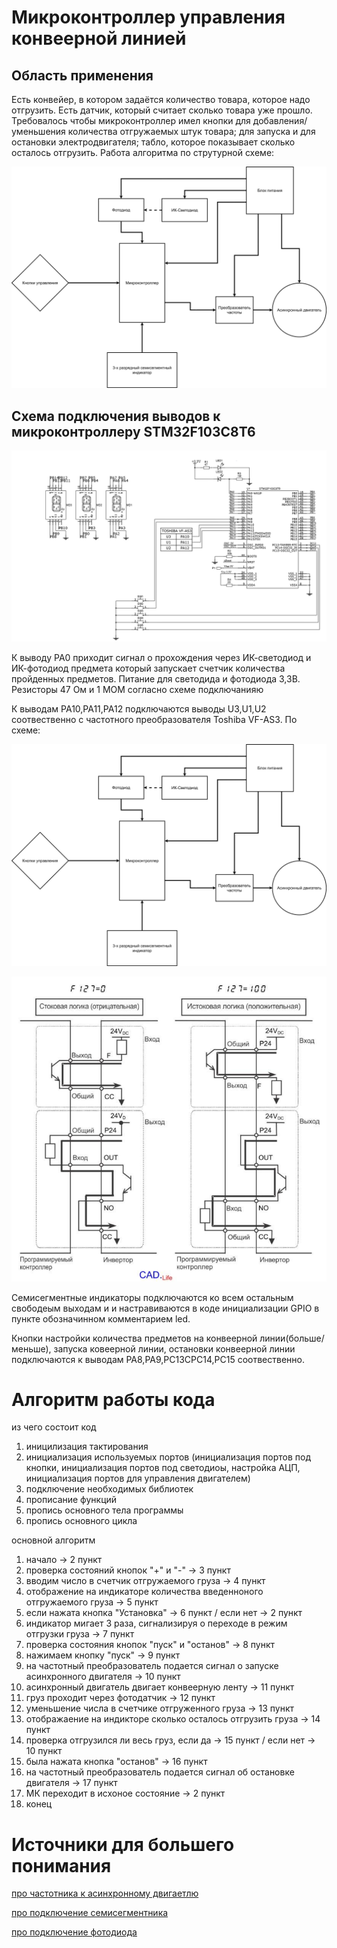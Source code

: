 Микроконтроллер управления конвеерной линией
============================================
Область применения
------------------

Есть конвейер, в котором задаётся количество товара, которое надо отгрузить. 
Есть датчик, который считает сколько товара уже прошло. 
Требовалось чтобы микроконтроллер имел кнопки для добавления/уменьшения количества отгружаемых штук товара; для запуска и для остановки электродвигателя; табло, которое показывает сколько осталось отгрузить. Работа алгоритма по струтурной схеме:



![Структурная схема](/strukturnaya_ishodnik.png "Структурная схема")



Схема подключения выводов к микроконтроллеру STM32F103C8T6
----------------------------------------------------------


![текст](/Schematic_konveer_2021-05-16.png "Схема")


К выводу PA0 приходит сигнал о прохождения через ИК-светодиод и ИК-фотодиод предмета который запускает счетчик количества пройденных предметов. Питание для светодида и фотодиода 3,3В. Резисторы 47 Ом и 1 МОМ согласно схеме подключанияю


К выводам PA10,PA11,PA12 подключаются выводы U3,U1,U2 соотвественно с частотного преобразователя Toshiba VF-AS3. По схеме:



![Схема подключения к частотнику](/strukturnaya_ishodnik.png "Схема подключения к частотнику")



![Сигнал для частотника](/signal_chastotnik.png "Сигнал для частотника")



Семисегментные индикаторы подключаются ко всем остальным свободеым выходам и и настравиваются в коде инициализации GPIO в пункте обозначинном комментарием led.


Кнопки настройки количества предметов на конвеерной линии(больше/меньше), запуска ковеерной линии, остановки конвеерной линии подключаются к выводам PA8,PA9,PC13CPC14,PC15 соотвественно.


Алгоритм работы кода
====================
из чего состоит код
1. иницилизация тактирования
2. инициализация используемых портов (инициализация портов под кнопки, инициализация портов под светодиоы, настройка АЦП, инициализация портов для управления двигателем) 
3. подключение необходимых библиотек
4. прописание функций 
5. пропись основного тела программы 
6. пропись основного цикла

основной алгоритм
1. начало -> 2 пункт
2. проверка состояний кнопок "+" и "-" -> 3 пункт
3. вводим число в счетчик отгружаемого груза  -> 4 пункт
4. отображение на индикаторе количества введенноного отгружаемого груза -> 5 пункт
5. если нажата кнопка "Установка" -> 6 пункт
/ если нет -> 2 пункт
6. индикатор мигает 3 раза, сигнализируя о переходе в режим отгрузки груза -> 7 пункт  
7. проверка состояния кнопок "пуск" и "останов" -> 8 пункт
8. нажимаем кнопку "пуск" -> 9 пункт
9. на частотный преобразователь подается сигнал о запуске асинхронного двигателя -> 10 пункт
10. асинхронный двигатель двигает конвеерную ленту -> 11 пункт
11. груз проходит через фотодатчик -> 12 пункт
12. уменьшение числа в счетчике отгруженного груза -> 13 пункт
13. отображаение на индикторе сколько осталось отгрузить груза -> 14 пункт
14. проверка отгрузился ли весь груз, если да -> 15 пункт
/ если нет -> 10 пункт
15. была нажата кнопка "останов" -> 16 пункт
16. на частотный преобразователь подается сигнал об остановке двигателя -> 17 пункт
17. МК переходит в исхоное состояние -> 2 пункт
18. конец


Источники для большего понимания
================================

[про частотника к асинхронному двигаетлю](http://engio.ru/index/vstraivaemyie-sistemyi/upravlyaem-asinxronnyim-dvigatelem-s-pomoshhyu-mikrokontrollera-stm32-i-preobrazovatelya-chastotyi.html)



[про подключение семисегментника](https://diodov.net/semisegmentnyj-indikator-programmirovanie-mikrokontrollerov/#:~:text=%D0%9F%D1%80%D0%B8%D0%BD%D1%86%D0%B8%D0%BF%20%D1%80%D0%B0%D0%B1%D0%BE%D1%82%D1%8B%20%D1%81%D0%B5%D0%BC%D0%B8%D1%81%D0%B5%D0%B3%D0%BC%D0%B5%D0%BD%D1%82%D0%BD%D0%BE%D0%B3%D0%BE%20%D0%B8%D0%BD%D0%B4%D0%B8%D0%BA%D0%B0%D1%82%D0%BE%D1%80%D0%B0,%D0%9E%D1%82%D1%81%D1%8E%D0%B4%D0%B0%20%D0%B8%20%D0%BF%D1%80%D0%BE%D0%B8%D1%81%D1%85%D0%BE%D0%B4%D0%B8%D1%82%20%D0%B5%D0%B3%D0%BE%20%D0%BD%D0%B0%D0%B7%D0%B2%D0%B0%D0%BD%D0%B8%D0%B5.&text=%D0%92%D0%BD%D0%B5%20%D0%B7%D0%B0%D0%B2%D0%B8%D1%81%D0%B8%D0%BC%D0%BE%D1%81%D1%82%D0%B8%20%D0%BE%D1%82%20%D0%BA%D0%BE%D0%BB%D0%B8%D1%87%D0%B5%D1%81%D1%82%D0%B2%D0%B0%20%D1%80%D0%B0%D0%B7%D1%80%D1%8F%D0%B4%D0%BE%D0%B2,%2C%20e%2C%20f%2C%20g)



[про подключение фотодиода](http://electrik.info/main/praktika/1347-kak-primenyat-fotorezistory-fotodiody-i-fototranzistory.html#i2)
